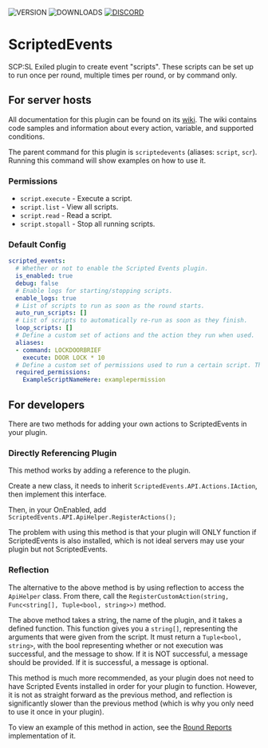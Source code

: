 ![VERSION](https://img.shields.io/github/v/release/Thundermaker300/ScriptedEvents?include_prereleases&style=for-the-badge)
![DOWNLOADS](https://img.shields.io/github/downloads/Thundermaker300/ScriptedEvents/total?style=for-the-badge)
[![DISCORD](https://img.shields.io/discord/1060274824330620979?label=Discord&style=for-the-badge)](https://discord.gg/3j54zBnbbD)


# ScriptedEvents
SCP:SL Exiled plugin to create event "scripts". These scripts can be set up to run once per round, multiple times per round, or by command only.

## For server hosts
All documentation for this plugin can be found on its [wiki](https://github.com/Thundermaker300/ScriptedEvents/wiki). The wiki contains code samples and information about every action, variable, and supported conditions.

The parent command for this plugin is `scriptedevents` (aliases: `script`, `scr`). Running this command will show examples on how to use it.

### Permissions
* `script.execute` - Execute a script.
* `script.list` - View all scripts.
* `script.read` - Read a script.
* `script.stopall` - Stop all running scripts.

### Default Config
```yml
scripted_events:
  # Whether or not to enable the Scripted Events plugin.
  is_enabled: true
  debug: false
  # Enable logs for starting/stopping scripts.
  enable_logs: true
  # List of scripts to run as soon as the round starts.
  auto_run_scripts: []
  # List of scripts to automatically re-run as soon as they finish.
  loop_scripts: []
  # Define a custom set of actions and the action they run when used.
  aliases:
  - command: LOCKDOORBRIEF
    execute: DOOR LOCK * 10
  # Define a custom set of permissions used to run a certain script. The provided permission will be added AFTER script.execute (eg. script.execute.examplepermission for the provided example).
  required_permissions:
    ExampleScriptNameHere: examplepermission
```

## For developers
There are two methods for adding your own actions to ScriptedEvents in your plugin.

### Directly Referencing Plugin
This method works by adding a reference to the plugin.

Create a new class, it needs to inherit `ScriptedEvents.API.Actions.IAction`, then implement this interface.

Then, in your OnEnabled, add `ScriptedEvents.API.ApiHelper.RegisterActions();`

The problem with using this method is that your plugin will ONLY function if ScriptedEvents is also installed, which is not ideal servers may use your plugin but not ScriptedEvents.

### Reflection
The alternative to the above method is by using reflection to access the `ApiHelper` class. From there, call the `RegisterCustomAction(string, Func<string[], Tuple<bool, string>>)` method.

The above method takes a string, the name of the plugin, and it takes a defined function. This function gives you a `string[]`, representing the arguments that were given from the script. It must return a `Tuple<bool, string>`, with the bool representing whether or not execution was successful, and the message to show. If it is NOT successful, a message should be provided. If it is successful, a message is optional.

This method is much more recommended, as your plugin does not need to have Scripted Events installed in order for your plugin to function. However, it is not as straight forward as the previous method, and reflection is significantly slower than the previous method (which is why you only need to use it once in your plugin).

To view an example of this method in action, see the [Round Reports](https://github.com/Thundermaker300/RoundReports/blob/master/RoundReports/ScriptedEventsIntegration.cs) implementation of it.